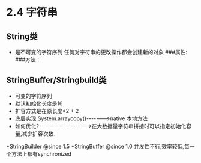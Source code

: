 2.4 字符串
==========
String类
----------
* 是不可变的字符序列 任何对字符串的更改操作都会创建新的对象
###属性:
###方法：

StringBuffer/Stringbuild类
------------
* 可变的字符序列
* 默认初始化长度是16
* 扩容方式是在原长度*2 + 2
* 底层实现:System.arraycopy()------->native 本地方法
* 如何优化?------------------->在大数据量字符串拼接时可以指定初始化容量,减少扩容次数.

*StringBuilder @since 1.5 
*StringBuffer  @since 1.0 并发性不行,效率较低,每一个方法上都有synchronized

